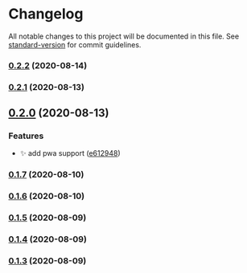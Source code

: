 # Changelog

All notable changes to this project will be documented in this file. See [standard-version](https://github.com/conventional-changelog/standard-version) for commit guidelines.

### [0.2.2](https://github.com/Andr35/mymapp/compare/v0.2.1...v0.2.2) (2020-08-14)

### [0.2.1](https://github.com/Andr35/mymapp/compare/v0.2.0...v0.2.1) (2020-08-13)

## [0.2.0](https://github.com/Andr35/mymapp/compare/v0.1.7...v0.2.0) (2020-08-13)


### Features

* ✨ add pwa support ([e612948](https://github.com/Andr35/mymapp/commit/e61294862e0bbe898670562f75453f916bf7e17c))

### [0.1.7](https://github.com/Andr35/mymapp/compare/v0.1.6...v0.1.7) (2020-08-10)

### [0.1.6](https://github.com/Andr35/mymapp/compare/v0.1.5...v0.1.6) (2020-08-10)

### [0.1.5](https://github.com/Andr35/mymapp/compare/v0.1.4...v0.1.5) (2020-08-09)

### [0.1.4](https://github.com/Andr35/mymapp/compare/v0.1.3...v0.1.4) (2020-08-09)

### [0.1.3](https://github.com/Andr35/mymapp/compare/v0.1.2...v0.1.3) (2020-08-09)
